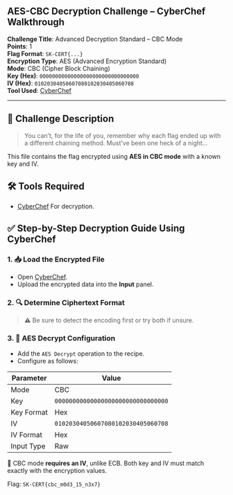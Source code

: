 ## AES-CBC Decryption Challenge – CyberChef Walkthrough

**Challenge Title**: Advanced Decryption Standard – CBC Mode  
**Points**: 1  
**Flag Format**: `SK-CERT{...}`  
**Encryption Type**: AES (Advanced Encryption Standard)  
**Mode**: CBC (Cipher Block Chaining)  
**Key (Hex)**: `00000000000000000000000000000000`  
**IV (Hex)**: `01020304050607080102030405060708`  
**Tool Used**: [CyberChef](https://gchq.github.io/CyberChef/)

---

## 🧠 Challenge Description

> You can’t, for the life of you, remember why each flag ended up with a different chaining method. Must’ve been one heck of a night...

This file contains the flag encrypted using **AES in CBC mode** with a known key and IV.


## 🛠️ Tools Required

- [CyberChef](https://gchq.github.io/CyberChef/) For decryption.

## ✅ Step-by-Step Decryption Guide Using CyberChef

### 1. 📥 Load the Encrypted File
- Open [CyberChef](https://gchq.github.io/CyberChef/).
- Upload the encrypted data into the **Input** panel.

### 2. 🔍 Determine Ciphertext Format

> ⚠️ Be sure to detect the encoding first or try both if unsure.

### 3. 🔐 AES Decrypt Configuration
- Add the `AES Decrypt` operation to the recipe.
- Configure as follows:

| Parameter   | Value                                      |
|-------------|-------------------------------------------|
| Mode        | CBC                                        |
| Key         | `00000000000000000000000000000000`         |
| Key Format  | Hex                                        |
| IV          | `01020304050607080102030405060708`         |
| IV Format   | Hex                                        |
| Input Type  | Raw                                        |

📌 CBC mode **requires an IV**, unlike ECB. Both key and IV must match exactly with the encryption values.




Flag: `SK-CERT{cbc_m0d3_15_n3x7}`